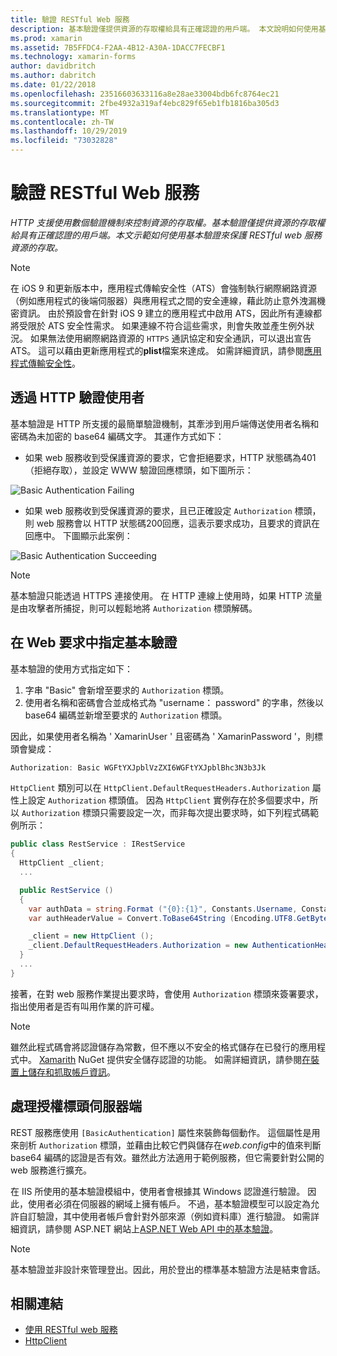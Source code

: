 ```yaml
---
title: 驗證 RESTful Web 服務
description: 基本驗證僅提供資源的存取權給具有正確認證的用戶端。 本文說明如何使用基本驗證來保護 RESTful web 服務資源的存取。
ms.prod: xamarin
ms.assetid: 7B5FFDC4-F2AA-4B12-A30A-1DACC7FECBF1
ms.technology: xamarin-forms
author: davidbritch
ms.author: dabritch
ms.date: 01/22/2018
ms.openlocfilehash: 23516603633116a8e28ae33004bdb6fc8764ec21
ms.sourcegitcommit: 2fbe4932a319af4ebc829f65eb1fb1816ba305d3
ms.translationtype: MT
ms.contentlocale: zh-TW
ms.lasthandoff: 10/29/2019
ms.locfileid: "73032828"
---
```

# <a name="authenticate-a-restful-web-service"></a>驗證 RESTful Web 服務

_HTTP 支援使用數個驗證機制來控制資源的存取權。基本驗證僅提供資源的存取權給具有正確認證的用戶端。本文示範如何使用基本驗證來保護 RESTful web 服務資源的存取。_

> [!NOTE]
> 在 iOS 9 和更新版本中，應用程式傳輸安全性（ATS）會強制執行網際網路資源（例如應用程式的後端伺服器）與應用程式之間的安全連線，藉此防止意外洩漏機密資訊。 由於預設會在針對 iOS 9 建立的應用程式中啟用 ATS，因此所有連線都將受限於 ATS 安全性需求。 如果連線不符合這些需求，則會失敗並產生例外狀況。
> 如果無法使用網際網路資源的 `HTTPS` 通訊協定和安全通訊，可以退出宣告 ATS。 這可以藉由更新應用程式的**plist**檔案來達成。 如需詳細資訊，請參閱[應用程式傳輸安全性](~/ios/app-fundamentals/ats.md)。

## <a name="authenticating-users-over-http"></a>透過 HTTP 驗證使用者

基本驗證是 HTTP 所支援的最簡單驗證機制，其牽涉到用戶端傳送使用者名稱和密碼為未加密的 base64 編碼文字。 其運作方式如下：

- 如果 web 服務收到受保護資源的要求，它會拒絕要求，HTTP 狀態碼為401（拒絕存取），並設定 WWW 驗證回應標頭，如下圖所示：

![](rest-images/basic-authentication-fail.png "Basic Authentication Failing")

- 如果 web 服務收到受保護資源的要求，且已正確設定 `Authorization` 標頭，則 web 服務會以 HTTP 狀態碼200回應，這表示要求成功，且要求的資訊在回應中。 下圖顯示此案例：

![](rest-images/basic-authentication-success.png "Basic Authentication Succeeding")

> [!NOTE]
> 基本驗證只能透過 HTTPS 連接使用。 在 HTTP 連線上使用時，如果 HTTP 流量是由攻擊者所捕捉，則可以輕鬆地將 `Authorization` 標頭解碼。

## <a name="specifying-basic-authentication-in-a-web-request"></a>在 Web 要求中指定基本驗證

基本驗證的使用方式指定如下：

1. 字串 "Basic" 會新增至要求的 `Authorization` 標頭。
1. 使用者名稱和密碼會合並成格式為 "username： password" 的字串，然後以 base64 編碼並新增至要求的 `Authorization` 標頭。

因此，如果使用者名稱為 ' XamarinUser ' 且密碼為 ' XamarinPassword '，則標頭會變成：

```csharp
Authorization: Basic WGFtYXJpblVzZXI6WGFtYXJpblBhc3N3b3Jk
```

`HttpClient` 類別可以在 `HttpClient.DefaultRequestHeaders.Authorization` 屬性上設定 `Authorization` 標頭值。 因為 `HttpClient` 實例存在於多個要求中，所以 `Authorization` 標頭只需要設定一次，而非每次提出要求時，如下列程式碼範例所示：

```csharp
public class RestService : IRestService
{
  HttpClient _client;
  ...

  public RestService ()
  {
    var authData = string.Format ("{0}:{1}", Constants.Username, Constants.Password);
    var authHeaderValue = Convert.ToBase64String (Encoding.UTF8.GetBytes (authData));

    _client = new HttpClient ();
    _client.DefaultRequestHeaders.Authorization = new AuthenticationHeaderValue ("Basic", authHeaderValue);
  }
  ...
}
```

接著，在對 web 服務作業提出要求時，會使用 `Authorization` 標頭來簽署要求，指出使用者是否有叫用作業的許可權。

> [!NOTE]
> 雖然此程式碼會將認證儲存為常數，但不應以不安全的格式儲存在已發行的應用程式中。 [Xamarith](https://www.nuget.org/packages/Xamarin.Auth/) NuGet 提供安全儲存認證的功能。 如需詳細資訊，請參閱[在裝置上儲存和抓取帳戶資訊](~/xamarin-forms/data-cloud/authentication/oauth.md)。

## <a name="processing-the-authorization-header-server-side"></a>處理授權標頭伺服器端

REST 服務應使用 `[BasicAuthentication]` 屬性來裝飾每個動作。 這個屬性是用來剖析 `Authorization` 標頭，並藉由比較它們與儲存在*web.config*中的值來判斷 base64 編碼的認證是否有效。雖然此方法適用于範例服務，但它需要針對公開的 web 服務進行擴充。

在 IIS 所使用的基本驗證模組中，使用者會根據其 Windows 認證進行驗證。 因此，使用者必須在伺服器的網域上擁有帳戶。 不過，基本驗證模型可以設定為允許自訂驗證，其中使用者帳戶會針對外部來源（例如資料庫）進行驗證。 如需詳細資訊，請參閱 ASP.NET 網站上[ASP.NET Web API 中的基本驗證](https://www.asp.net/web-api/overview/security/basic-authentication)。

> [!NOTE]
> 基本驗證並非設計來管理登出。因此，用於登出的標準基本驗證方法是結束會話。

## <a name="related-links"></a>相關連結

- [使用 RESTful web 服務](~/xamarin-forms/data-cloud/web-services/rest.md)
- [HttpClient](https://msdn.microsoft.com/library/system.net.http.httpclient(v=vs.110).aspx)
